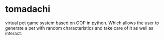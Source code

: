 # tomadachi
virtual pet game system based on OOP in python. Which allows the user to generate a pet with random characteristics and take care of it as well as interact.
